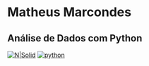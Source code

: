 # Matheus Marcondes

## Análise de Dados com Python

[![N|Solid](https://upload.wikimedia.org/wikipedia/commons/c/c3/Python-logo-notext.svg)](https://www.python.org/)
[![python](https://user-images.githubusercontent.com/89675385/197609949-fe637163-b9db-4c8a-bf67-9d0ae62a9726.jpg)](https://www.python.org/)
